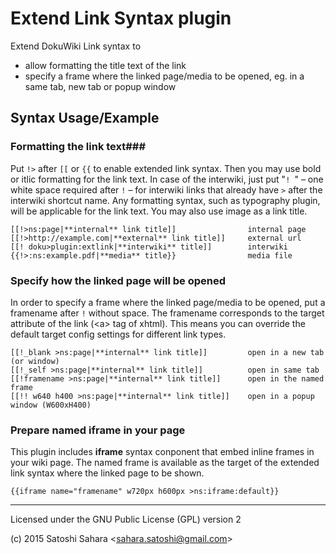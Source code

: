 Extend Link Syntax plugin
=========================
Extend DokuWiki Link syntax to 
* allow formatting the title text of the link
*  specify a frame where the linked page/media to be opened, eg. in a same tab, new tab or popup window

Syntax Usage/Example
--------------------

### Formatting the link text###

Put `!>` after `[[` or `{{` to enable extended link syntax. Then you may use bold or itlic formatting for the link text. In case of the interwiki, just put "<code>!  </code>" – one white space required after `!` – for interwiki links that already have `>` after the interwiki shortcut name. Any formatting syntax, such as typography plugin, will be applicable for the link text. You may also use image as a link title. 

```
[[!>ns:page|**internal** link title]]                internal page
[[!>http://example.com|**external** link title]]     external url
[[! doku>plugin:extlink|**interwiki** title]]        interwiki
{{!>:ns:example.pdf|**media** title}}                media file
```


### Specify how the linked page will be opened ###

In order to specify a frame where the linked page/media to be opened, put a framename after `!` without space. The framename corresponds to the target attribute of the link (\<a\> tag of xhtml). This means you can override the default target config settings for different link types. 

```
[[!_blank >ns:page|**internal** link title]]         open in a new tab (or window)
[[!_self >ns:page|**internal** link title]]          open in same tab
[[!framename >ns:page|**internal** link title]]      open in the named frame
[[!! w640 h400 >ns:page|**internal** link title]]    open in a popup window (W600xH400) 
```

### Prepare named iframe in your page ###
This plugin includes **iframe** syntax conponent that embed inline frames in your wiki page. The named frame is available as the target of the extended link syntax where the linked page to be shown. 

```
{{iframe name="framename" w720px h600px >ns:iframe:default}}
```

----
Licensed under the GNU Public License (GPL) version 2


(c) 2015 Satoshi Sahara \<sahara.satoshi@gmail.com>
